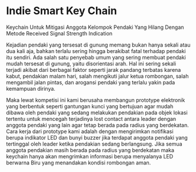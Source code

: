 # Indie Smart Key Chain

Keychain Untuk Mitigasi Anggota Kelompok Pendaki Yang Hilang Dengan Metode Received Signal Strength Indication

Kejadian pendaki yang tersesat di gunung memang bukan hanya sekali atau dua kali aja, bahkan terlalu sering hingga berakibat fatal 
terhadap pendaki itu sendiri. Ada salah satu penyebab umum yang sering membuat pendaki mudah tersesat di gunung, yaitu disorientasi arah.
Hal ini sering sekali terjadi akibat dari berbagai faktor seperti jarak pandang terbatas karena kabut, pendakian malam hari, 
salah mengikuti jalur ketua rombongan, salah mengambil jalan pintas, dan arogansi pendaki yang terlalu yakin pada kemampuan dirinya.

Maka lewat kompetisi ini kami berusaha membangun prototype elektronik yang berbentuk seperti gantungan kunci yang bertujuan agar mudah dibawa oleh pendaki yang sedang melakukan pendakian pada 
objek lokasi tertentu untuk mencegah terjadinya lost contact antara leader dengan anggota pendaki yang lain agar tetap berada pada
radius yang berdekatan. Cara kerja dari prototype kami adalah dengan mengirimkan notifikasi berupa indikator LED dan bunyi buzzer
jika terdapat anggota pendaki yang tertinggal oleh leader ketika pendakian sedang berlangsung. Jika semua anggota pendakian masih 
berada pada radius yang berdekatan maka keychain hanya akan mengrimkan informasi berupa menyalanya LED berwarna Biru yang menandakan 
kondisi rombongan aman.